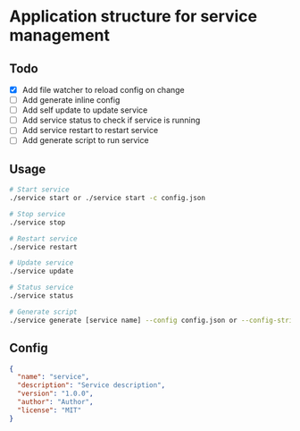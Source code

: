 # Application structure for service management

## Todo

- [x] Add file watcher to reload config on change
- [ ] Add generate inline config
- [ ] Add self update to update service
- [ ] Add service status to check if service is running
- [ ] Add service restart to restart service
- [ ] Add generate script to run service

## Usage

```bash
# Start service
./service start or ./service start -c config.json

# Stop service
./service stop

# Restart service
./service restart

# Update service
./service update

# Status service
./service status

# Generate script
./service generate [service name] --config config.json or --config-string 
```

## Config

```json
{
  "name": "service",
  "description": "Service description",
  "version": "1.0.0",
  "author": "Author",
  "license": "MIT"
}
```

